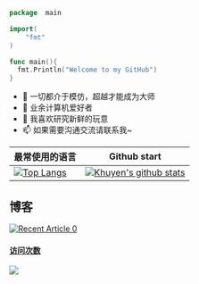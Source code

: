 ```go
package  main

import(
    "fmt"
)

func main(){
  fmt.Println("Welcome to my GitHub")
}
```
- 👋 一切都介于模仿，超越才能成为大师
- 👀 业余计算机爱好者
- 💞️ 我喜欢研究新鲜的玩意
- 📫 如果需要沟通交流请联系我~



|  最常使用的语言   | Github  start  |
|  ----  | ----  |
| [![Top Langs](https://github-readme-stats.vercel.app/api/top-langs/?username=noob-Engle)](https://github.com/anuraghazra/github-readme-stats)  | [![Khuyen's github stats](https://github-readme-stats.vercel.app/api?username=noob-Engle&count_private=true&show_icons=true&theme=radical&hide_rank=false)](https://github.com/anuraghazra/github-readme-stats) |



## 博客
<a target="_blank" href="https://github-readme-medium-recent-article.vercel.app/medium/@khuyentran1476/0"><img src="https://github-readme-medium-recent-article.vercel.app/medium/@khuyentran1476/0" alt="Recent Article 0">

#### 访问次数
![](https://komarev.com/ghpvc/?username=noob-Engle)
